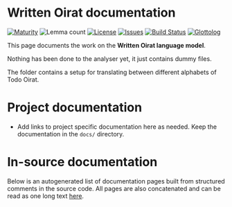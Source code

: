 # Written Oirat documentation

[![Maturity](https://img.shields.io/endpoint?url=https%3A%2F%2Fraw.githubusercontent.com%2Fgiellalt%2Flang-xwo%2Fgh-pages%2Fmaturity.json)](https://giellalt.github.io/MaturityClassification.html)
![Lemma count](https://img.shields.io/endpoint?url=https%3A%2F%2Fraw.githubusercontent.com%2Fgiellalt%2Flang-xwo%2Fgh-pages%2Flemmacount.json)
[![License](https://img.shields.io/github/license/giellalt/lang-xwo)](https://github.com/giellalt/lang-xwo/blob/main/LICENSE)
[![Issues](https://img.shields.io/github/issues/giellalt/lang-xwo)](https://github.com/giellalt/lang-xwo/issues)
[![Build Status](https://builds.giellalt.org/api/badge/lang-xwo?label=CI)](https://builds.giellalt.org/pipelines/lang-xwo/builds/latest)
[![Glottolog](https://img.shields.io/badge/Glottolog-green)](https://glottolog.org/resource/languoid/id/torg1245)

This page documents the work on the **Written Oirat language model**. 

Nothing has been done to the analyser yet, it just contains dummy files.

The folder contains a setup for translating between different
alphabets of Todo Oirat.

# Project documentation

* Add links to project specific documentation here as needed. Keep the documentation in the `docs/` directory.

# In-source documentation

Below is an autogenerated list of documentation pages built from structured comments in the source code. All pages are also concatenated and can be read as one long text [here](xwo.md).
